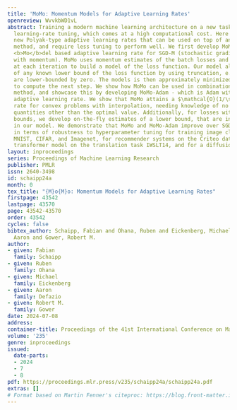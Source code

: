 ```yaml
---
title: 'MoMo: Momentum Models for Adaptive Learning Rates'
openreview: WvvkbWD1vL
abstract: Training a modern machine learning architecture on a new task requires extensive
  learning-rate tuning, which comes at a high computational cost. Here we develop
  new Polyak-type adaptive learning rates that can be used on top of any momentum
  method, and require less tuning to perform well. We first develop MoMo, a <b>Mo</b>mentum
  <b>Mo</b>del based adaptive learning rate for SGD-M (stochastic gradient descent
  with momentum). MoMo uses momentum estimates of the batch losses and gradients sampled
  at each iteration to build a model of the loss function. Our model also makes use
  of any known lower bound of the loss function by using truncation, e.g. most losses
  are lower-bounded by zero. The models is then approximately minimized at each iteration
  to compute the next step. We show how MoMo can be used in combination with any momentum-based
  method, and showcase this by developing MoMo-Adam - which is Adam with our new model-based
  adaptive learning rate. We show that MoMo attains a $\mathcal{O}(1/\sqrt{K})$ convergence
  rate for convex problems with interpolation, needing knowledge of no problem-specific
  quantities other than the optimal value. Additionally, for losses with unknown lower
  bounds, we develop on-the-fly estimates of a lower bound, that are incorporated
  in our model. We demonstrate that MoMo and MoMo-Adam improve over SGD-M and Adam
  in terms of robustness to hyperparameter tuning for training image classifiers on
  MNIST, CIFAR, and Imagenet, for recommender systems on the Criteo dataset, for a
  transformer model on the translation task IWSLT14, and for a diffusion model.
layout: inproceedings
series: Proceedings of Machine Learning Research
publisher: PMLR
issn: 2640-3498
id: schaipp24a
month: 0
tex_title: "{M}o{M}o: Momentum Models for Adaptive Learning Rates"
firstpage: 43542
lastpage: 43570
page: 43542-43570
order: 43542
cycles: false
bibtex_author: Schaipp, Fabian and Ohana, Ruben and Eickenberg, Michael and Defazio,
  Aaron and Gower, Robert M.
author:
- given: Fabian
  family: Schaipp
- given: Ruben
  family: Ohana
- given: Michael
  family: Eickenberg
- given: Aaron
  family: Defazio
- given: Robert M.
  family: Gower
date: 2024-07-08
address:
container-title: Proceedings of the 41st International Conference on Machine Learning
volume: '235'
genre: inproceedings
issued:
  date-parts:
  - 2024
  - 7
  - 8
pdf: https://proceedings.mlr.press/v235/schaipp24a/schaipp24a.pdf
extras: []
# Format based on Martin Fenner's citeproc: https://blog.front-matter.io/posts/citeproc-yaml-for-bibliographies/
---
```


